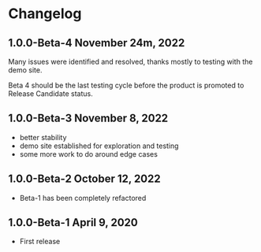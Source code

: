 # Changelog

## 1.0.0-Beta-4 November 24m, 2022

Many issues were identified and resolved, thanks mostly to testing with the demo site.

Beta 4 should be the last testing cycle before the product is promoted to Release Candidate status.

## 1.0.0-Beta-3 November 8, 2022

- better stability
- demo site established for exploration and testing
- some more work to do around edge cases

## 1.0.0-Beta-2 October 12, 2022

- Beta-1 has been completely refactored

## 1.0.0-Beta-1 April 9, 2020

- First release
